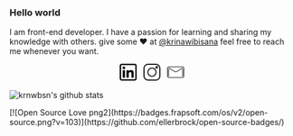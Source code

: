 ### Hello world

I am front-end developer. I have a passion for learning and sharing my knowledge with others.
give some ♥ at [@krinawibisana](https://instagram.com/krinawibisana/) feel free to reach me whenever you want.

<p align='center'>
<a href="https://www.linkedin.com/in/krina-wibisana-292277a8/"><img height="30" src="https://github.com/krnwbsn/krnwbsn/blob/master/linkedin.png?raw=true"></a>&nbsp;&nbsp;
<a href="https://www.instagram.com/krinawibisana/"><img height="30" src="https://github.com/krnwbsn/krnwbsn/blob/master/instagram.png?raw=true"></a>&nbsp;&nbsp;
<a href="mailto:krinawibisana@gmail.com"><img height="30" src="https://github.com/krnwbsn/krnwbsn/blob/master/mail.png?raw=true"></a>
</p>

![krnwbsn's github stats](https://github-readme-stats.vercel.app/api?username=krnwbsn&hide=contribs,prs&show_icons=true&hide_border=true&title_color=000)

<p>
[![Open Source Love png2](https://badges.frapsoft.com/os/v2/open-source.png?v=103)](https://github.com/ellerbrock/open-source-badges/)
</p>
